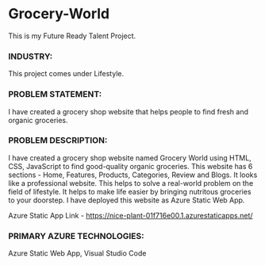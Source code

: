 # Grocery-World

This is my Future Ready Talent Project.

### INDUSTRY:
This project comes under Lifestyle.

### PROBLEM STATEMENT:
I have created  a grocery shop website that helps people to find fresh and organic groceries.

### PROBLEM DESCRIPTION:
I have created a grocery shop website named Grocery World using HTML, CSS, JavaScript to find good-quality organic groceries. This website has 6 sections - Home, Features, Products, Categories, Review and Blogs. It looks like a professional website. This helps to solve a real-world problem on the field of lifestyle.
It helps to make life easier by bringing nutritous groceries to your doorstep. I have deployed this website as Azure Static Web App.

Azure Static App Link - https://nice-plant-01f716e00.1.azurestaticapps.net/

### PRIMARY AZURE TECHNOLOGIES:
Azure Static Web App, Visual Studio Code

